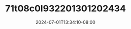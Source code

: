 --- 
title: "71t08c0l932201301202434"
description: "   video bokep 71t08c0l932201301202434 yandex    "
date: 2024-07-01T13:34:10-08:00
file_code: "bcibsif8esye"
draft: false
cover: "lng0pszuszqfze7y.jpg"
tags: ["indo", "bokep-indo", "bokep-viral", "bokep-ig"]
length: 65
fld_id: "1483856"
foldername: "Amelia"
categories: ["Amelia"]
views: 0
---
